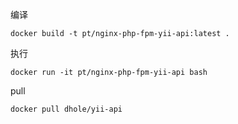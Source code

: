 
编译

    docker build -t pt/nginx-php-fpm-yii-api:latest .

执行
    
    docker run -it pt/nginx-php-fpm-yii-api bash
   

pull

    docker pull dhole/yii-api 